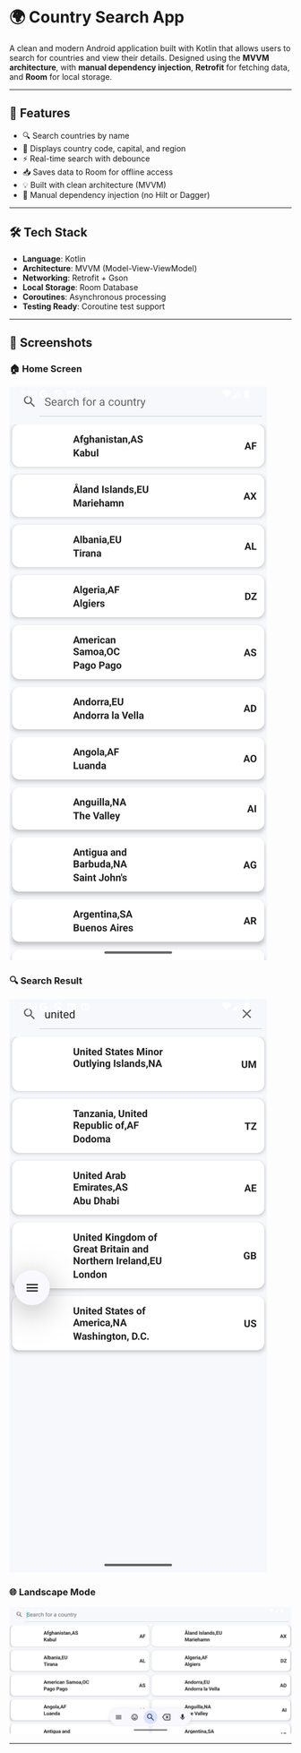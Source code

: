 # 🌍 Country Search App

A clean and modern Android application built with Kotlin that allows users to search for countries and view their details. Designed using the **MVVM architecture**, with **manual dependency injection**, **Retrofit** for fetching data, and **Room** for local storage.

---

## 🚀 Features

- 🔍 Search countries by name
- 🧭 Displays country code, capital, and region
- ⚡ Real-time search with debounce
- 📥 Saves data to Room for offline access
- 💡 Built with clean architecture (MVVM)
- 💉 Manual dependency injection (no Hilt or Dagger)

---

## 🛠 Tech Stack

- **Language**: Kotlin
- **Architecture**: MVVM (Model-View-ViewModel)
- **Networking**: Retrofit + Gson
- **Local Storage**: Room Database
- **Coroutines**: Asynchronous processing
- **Testing Ready**: Coroutine test support

---

## 📱 Screenshots

### 🏠 Home Screen
![Home](assets/screenshots/home.png)

### 🔍 Search Result
![Search](assets/screenshots/home_search.png)

### 🌐 Landscape Mode
![Landscape](assets/screenshots/landscape.png)

---

